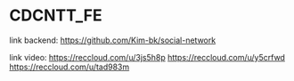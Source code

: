 # CDCNTT_FE
link backend:
https://github.com/Kim-bk/social-network

link video:
https://reccloud.com/u/3js5h8p
https://reccloud.com/u/y5crfwd
https://reccloud.com/u/tad983m